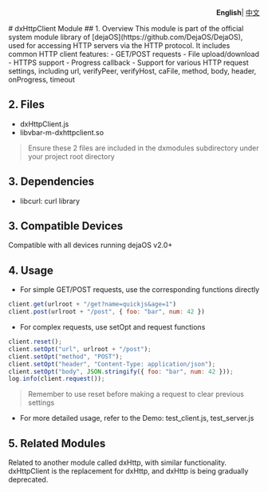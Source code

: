 <p align="right">
    <b>English</b>| <a href="./dxHttpClient_cn.md">中文</a>
</p>
# dxHttpClient Module
## 1. Overview
This module is part of the official system module library of [dejaOS](https://github.com/DejaOS/DejaOS), used for accessing HTTP servers via the HTTP protocol.
It includes common HTTP client features:
 - GET/POST requests
 - File upload/download
 - HTTPS support
 - Progress callback
 - Support for various HTTP request settings, including url, verifyPeer, verifyHost, caFile, method, body, header, onProgress, timeout

## 2. Files
- dxHttpClient.js
- libvbar-m-dxhttpclient.so

> Ensure these 2 files are included in the dxmodules subdirectory under your project root directory

## 3. Dependencies
- libcurl: curl library

## 3. Compatible Devices
Compatible with all devices running dejaOS v2.0+

## 4. Usage
- For simple GET/POST requests, use the corresponding functions directly
``` javascript
client.get(urlroot + "/get?name=quickjs&age=1")
client.post(urlroot + "/post", { foo: "bar", num: 42 })
```
- For complex requests, use setOpt and request functions
``` javascript
client.reset();
client.setOpt("url", urlroot + "/post");
client.setOpt("method", "POST");
client.setOpt("header", "Content-Type: application/json");
client.setOpt("body", JSON.stringify({ foo: "bar", num: 42 }));
log.info(client.request());
```
> Remember to use reset before making a request to clear previous settings

- For more detailed usage, refer to the Demo: test_client.js, test_server.js

## 5. Related Modules
Related to another module called dxHttp, with similar functionality. dxHttpClient is the replacement for dxHttp, and dxHttp is being gradually deprecated. 